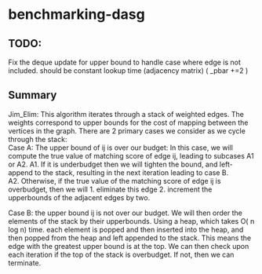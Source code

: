 # benchmarking-dasg
## TODO:
Fix the deque update for upper bound to handle case where edge is not included. should be constant lookup time (adjacency matrix) ( _pbar +=2 )

## Summary
Jim_Elim:
This algorithm iterates through a stack of weighted edges. The weights correspond to upper bounds for the cost of mapping between the vertices in the graph.
There are 2 primary cases we consider as we cycle through the stack:  
Case A: The upper bound of ij is over our budget:
In this case, we will compute the true value of  matching score of edge ij, leading to subcases A1 or A2.
A1. If it is underbudget then we will tighten the bound, and left-append to the stack, resulting in the next iteration leading to case B.  
A2. Otherwise, if the true value of the matching score of edge ij is overbudget, then we will
	   1. eliminate this edge
	   2. increment the upperbounds of the adjacent edges by two.
	

Case B: the upper bound ij is not over our budget. We will then order the elements of the stack by their upperbounds. Using a heap, which takes O( n log n) time. each element is popped and then inserted into the heap, and then
popped from the heap and left appended to the stack. This means the edge with the greatest upper bound is at the top. We can then check upon each iteration if the top of the stack is overbudget. If not, then we can terminate. 

